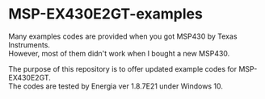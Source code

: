 # MSP-EX430E2GT-examples
Many examples codes are provided when you got MSP430 by Texas Instruments.  
However, most of them didn't work when I bought a new MSP430.

The purpose of this repository is to offer updated example codes for MSP-EX430E2GT.  
The codes are tested by Energia ver 1.8.7E21 under Windows 10.
